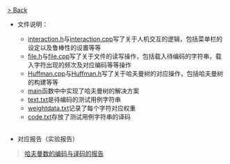 [> Back](../../../../../docs/faculty/soa/automation/datastructure/Huffman.md)

+ 文件说明：
    + [interaction.h](interaction.h)与[interaction.cpp](interaction.cpp)写了关于人机交互的逻辑，包括菜单栏的设定以及鲁棒性的设置等等
    + [file.h](file.h)与[file.cpp](file.cpp)写了关于文件的读写操作，包括载入待编码的字符串，载入字符出现的频次及对应编码等等操作
    + [Huffman.cpp](Huffman.cpp)与[Huffman.h](HUffman.h)写了关于哈夫曼树的对应操作，包括哈夫曼树的构建等等
    + [main](main.cpp)函数中中实现了哈夫曼树的解决方案
    + [text.txt](text.txt)是待编码的测试用例字符串
    + [weightdata.txt](weightdata.txt)记录了每个字符对应权重
    + [code.txt](code.txt)存放了测试用例字符串的译码
    <br/>

+ 对应报告（实验报告）
> [哈夫曼数的编码与译码的报告](../../../../../docs/faculty/soa/automation/datastructure/Huffman.md)

